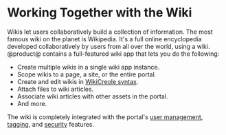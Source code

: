 # Working Together with the Wiki [](id=working-together-with-the-wiki)

Wikis let users collaboratively build a collection of information. The most 
famous wiki on the planet is Wikipedia. It's a full online encyclopedia 
developed collaboratively by users from all over the world, using a wiki. 
@product@ contains a full-featured wiki app that lets you do the following: 

-   Create multiple wikis in a single wiki app instance. 
-   Scope wikis to a page, a site, or the entire portal. 
-   Create and edit wikis in 
    [WikiCreole syntax](http://www.wikicreole.org/). 
-   Attach files to wiki articles. 
-   Associate wiki articles with other assets in the portal. 
-   And more.

The wiki is completely integrated with the portal's 
[user management](/discover/portal/-/knowledge_base/7-1/user-management), 
[tagging](/discover/portal/-/knowledge_base/7-1/organizing-content-with-tags), 
and 
[security](/discover/deployment/-/knowledge_base/7-1/liferay-portal-security) 
features. 

